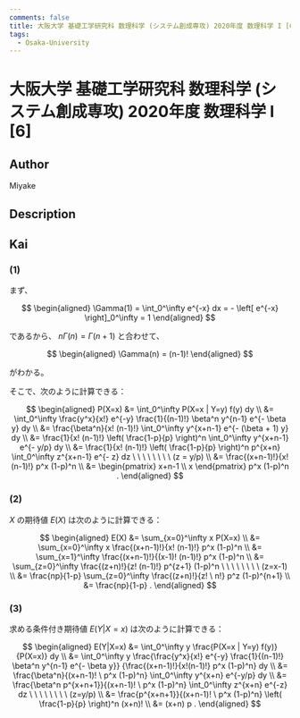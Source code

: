```yaml
---
comments: false
title: 大阪大学 基礎工学研究科 数理科学 (システム創成専攻) 2020年度 数理科学 I [6]
tags:
  - Osaka-University
---
```

# 大阪大学 基礎工学研究科 数理科学 (システム創成専攻) 2020年度 数理科学 I \[6\]

## **Author**
Miyake

## **Description**

## **Kai**
### (1)
まず、

$$
  \begin{aligned}
  \Gamma(1)
  = \int_0^\infty e^{-x} dx
  = - \left[ e^{-x} \right]_0^\infty
  = 1
  \end{aligned}
$$

  であるから、 $n \Gamma(n) = \Gamma(n+1)$ と合わせて、

$$
  \begin{aligned}
  \Gamma(n) = (n-1)!
  \end{aligned}
$$

がわかる。

そこで、次のように計算できる：

$$
  \begin{aligned}
  P(X=x)
  &=
  \int_0^\infty P(X=x | Y=y) f(y) dy
  \\
  &=
  \int_0^\infty \frac{y^x}{x!} e^{-y}
  \frac{1}{(n-1)!} \beta^n y^{n-1} e^{- \beta y} dy
  \\
  &=
  \frac{\beta^n}{x! (n-1)!}
  \int_0^\infty y^{x+n-1} e^{- (\beta + 1) y} dy
  \\
  &=
  \frac{1}{x! (n-1)!} \left( \frac{1-p}{p} \right)^n
  \int_0^\infty y^{x+n-1} e^{- y/p} dy
  \\
  &=
  \frac{1}{x! (n-1)!} \left( \frac{1-p}{p} \right)^n p^{x+n}
  \int_0^\infty z^{x+n-1} e^{- z} dz
  \ \ \ \ \ \ \ \ (z = y/p)
  \\
  &=
  \frac{(x+n-1)!}{x! (n-1)!} p^x (1-p)^n
  \\
  &=
  \begin{pmatrix} x+n-1 \\ x \end{pmatrix} p^x (1-p)^n
  .
  \end{aligned}
$$

### (2)
$X$ の期待値 $E(X)$ は次のように計算できる：

$$
  \begin{aligned}
  E(X)
  &=
  \sum_{x=0}^\infty x P(X=x)
  \\
  &=
  \sum_{x=0}^\infty x
  \frac{(x+n-1)!}{x! (n-1)!} p^x (1-p)^n
  \\
  &=
  \sum_{x=1}^\infty
  \frac{(x+n-1)!}{(x-1)! (n-1)!} p^x (1-p)^n
  \\
  &=
  \sum_{z=0}^\infty
  \frac{(z+n)!}{z! (n-1)!} p^{z+1} (1-p)^n
  \ \ \ \ \ \ \ \ (z=x-1)
  \\
  &=
  \frac{np}{1-p} \sum_{z=0}^\infty
  \frac{(z+n)!}{z! \ n!} p^z (1-p)^{n+1}
  \\
  &=
  \frac{np}{1-p}
  .
  \end{aligned}
$$

### (3)
求める条件付き期待値 $E(Y|X=x)$ は次のように計算できる：

$$
  \begin{aligned}
  E(Y|X=x)
  &=
  \int_0^\infty y \frac{P(X=x | Y=y) f(y)}{P(X=x)} dy
  \\
  &=
  \int_0^\infty y
  \frac{\frac{y^x}{x!} e^{-y} \frac{1}{(n-1)!}
  \beta^n y^{n-1} e^{- \beta y}}
  {\frac{(x+n-1)!}{x!(n-1)!} p^x (1-p)^n}
  dy
  \\
  &=
  \frac{\beta^n}{(x+n-1)! \ p^x (1-p)^n}
  \int_0^\infty y^{x+n} e^{-y/p} dy
  \\
  &=
  \frac{\beta^n p^{x+n+1}}{(x+n-1)! \ p^x (1-p)^n}
  \int_0^\infty z^{x+n} e^{-z} dz
  \ \ \ \ \ \ \ \ (z=y/p)
  \\
  &=
  \frac{p^{x+n+1}}{(x+n-1)! \ p^x (1-p)^n}
  \left( \frac{1-p}{p} \right)^n
  (x+n)!
  \\
  &=
  (x+n) p
  .
  \end{aligned}
$$